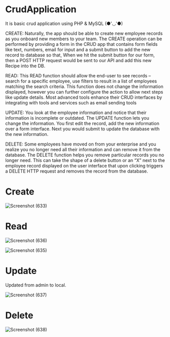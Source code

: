 # CrudApplication
It is basic crud application using PHP &amp; MySQL (●'◡'●)


CREATE: Naturally, the app should be able to create new employee records as you onboard new members to your team. The CREATE operation can be performed by providing a form in the CRUD app that contains form fields like text, numbers, email for input and a submit button to add the new record to database so that, When we hit the submit button for our form, then a POST HTTP request would be sent to our API and add this new Recipe into the DB.



READ: This READ function should allow the end-user to see records – search for a specific employee, use filters to result in a list of employees matching the search criteria. This function does not change the information displayed, however you can further configure the action to allow next steps like update details. Most advanced tools enhance their CRUD interfaces by integrating with tools and services such as email sending tools



UPDATE: You look at the employee information and notice that their information is incomplete or outdated. The UPDATE function lets you change the information. You first edit the record, add the new information over a form interface. Next you would submit to update the database with the new information.



DELETE: Some employees have moved on from your enterprise and you realize you no longer need all their information and can remove it from the database. The DELETE function helps you remove particular records you no longer need. This can take the shape of a delete button or an “X” next to the employee record displayed on the user interface that upon clicking triggers a DELETE HTTP request and removes the record from the database. 


# Create


![Screenshot (633)](https://user-images.githubusercontent.com/126596692/226158463-9420437b-ee72-42a7-99c3-cde81f4047bb.png)


# Read


![Screenshot (636)](https://user-images.githubusercontent.com/126596692/226158490-a2474ad6-dda9-478b-b335-f111dca18a2b.png)


![Screenshot (635)](https://user-images.githubusercontent.com/126596692/226158521-a1f212e8-8701-424a-94a2-e3367a00960d.png)


# Update

Updated from admin to local.

![Screenshot (637)](https://user-images.githubusercontent.com/126596692/226158531-0362c81a-521a-4657-abe4-6e1724bdfc5b.png)


# Delete

![Screenshot (638)](https://user-images.githubusercontent.com/126596692/226158540-61ec10a5-668b-49d9-8b4f-603ac8138343.png)
